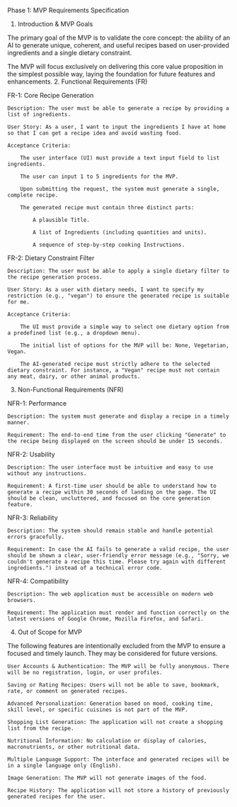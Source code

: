 Phase 1: MVP Requirements Specification

<!-- This document formalizes the functional and non-functional requirements for the Minimum Viable Product (MVP) of the AI Recipe Generator. Its purpose is to create a clear, shared understanding of the project's scope for the initial release. -->
1. Introduction & MVP Goals

The primary goal of the MVP is to validate the core concept: the ability of an AI to generate unique, coherent, and useful recipes based on user-provided ingredients and a single dietary constraint.

The MVP will focus exclusively on delivering this core value proposition in the simplest possible way, laying the foundation for future features and enhancements.
2. Functional Requirements (FR)

<!-- Functional requirements describe what the system must do. -->
FR-1: Core Recipe Generation

    Description: The user must be able to generate a recipe by providing a list of ingredients.

    User Story: As a user, I want to input the ingredients I have at home so that I can get a recipe idea and avoid wasting food.

    Acceptance Criteria:

        The user interface (UI) must provide a text input field to list ingredients.

        The user can input 1 to 5 ingredients for the MVP.

        Upon submitting the request, the system must generate a single, complete recipe.

        The generated recipe must contain three distinct parts:

            A plausible Title.

            A list of Ingredients (including quantities and units).

            A sequence of step-by-step cooking Instructions.

FR-2: Dietary Constraint Filter

    Description: The user must be able to apply a single dietary filter to the recipe generation process.

    User Story: As a user with dietary needs, I want to specify my restriction (e.g., "vegan") to ensure the generated recipe is suitable for me.

    Acceptance Criteria:

        The UI must provide a simple way to select one dietary option from a predefined list (e.g., a dropdown menu).

        The initial list of options for the MVP will be: None, Vegetarian, Vegan.

        The AI-generated recipe must strictly adhere to the selected dietary constraint. For instance, a "Vegan" recipe must not contain any meat, dairy, or other animal products.

3. Non-Functional Requirements (NFR)

<!-- Non-functional requirements describe how the system should perform its functions. -->
NFR-1: Performance

    Description: The system must generate and display a recipe in a timely manner.

    Requirement: The end-to-end time from the user clicking "Generate" to the recipe being displayed on the screen should be under 15 seconds.

NFR-2: Usability

    Description: The user interface must be intuitive and easy to use without any instructions.

    Requirement: A first-time user should be able to understand how to generate a recipe within 30 seconds of landing on the page. The UI should be clean, uncluttered, and focused on the core generation feature.

NFR-3: Reliability

    Description: The system should remain stable and handle potential errors gracefully.

    Requirement: In case the AI fails to generate a valid recipe, the user should be shown a clear, user-friendly error message (e.g., "Sorry, we couldn't generate a recipe this time. Please try again with different ingredients.") instead of a technical error code.

NFR-4: Compatibility

    Description: The web application must be accessible on modern web browsers.

    Requirement: The application must render and function correctly on the latest versions of Google Chrome, Mozilla Firefox, and Safari.

4. Out of Scope for MVP

<!-- This section explicitly lists features that will NOT be included in the initial release. This is critical for managing scope and expectations. -->

The following features are intentionally excluded from the MVP to ensure a focused and timely launch. They may be considered for future versions.

    User Accounts & Authentication: The MVP will be fully anonymous. There will be no registration, login, or user profiles.

    Saving or Rating Recipes: Users will not be able to save, bookmark, rate, or comment on generated recipes.

    Advanced Personalization: Generation based on mood, cooking time, skill level, or specific cuisines is not part of the MVP.

    Shopping List Generation: The application will not create a shopping list from the recipe.

    Nutritional Information: No calculation or display of calories, macronutrients, or other nutritional data.

    Multiple Language Support: The interface and generated recipes will be in a single language only (English).

    Image Generation: The MVP will not generate images of the food.

    Recipe History: The application will not store a history of previously generated recipes for the user.

